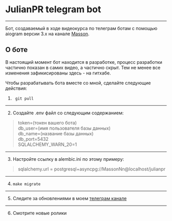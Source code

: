 JulianPR telegram bot
====================
____________________

Бот, создаваемый в ходе видеокурса по телеграм ботам с помощью aiogram версии 3.x на
канале [Masson](https://www.youtube.com/channel/UClpHXG4_b0WZxxNPkGPiRug).

## О боте

В настоящий момент бот находится в разработке, процесс разработки частично показан в самих видео, а частично скрыт. Тем
не менее все изменения зафикисированы здесь - на гитхабе.

Чтобы разрабатывать бота вместе со мной, сделайте следующие действия:

1) `` git pull``

---

2) Создайте .env файл со следующим содержанием:

> token=(токен вашего бота)  
db_user=(имя пользователя базы данных)   
db_name=(название базы данных)   
db_port=5432   
SQLALCHEMY_WARN_20=1
---

3) Настройте ссылку в alembic.ini по этому примеру:

> sqlalchemy.url = postgresql+asyncpg://MassonNn@localhost/julianpr

---

4) ``make migrate``

---

5) Cледите за обновлениями в моем [телеграм канале](https://t.me/massonnn_yt)

---

6) Смотрите новые ролики